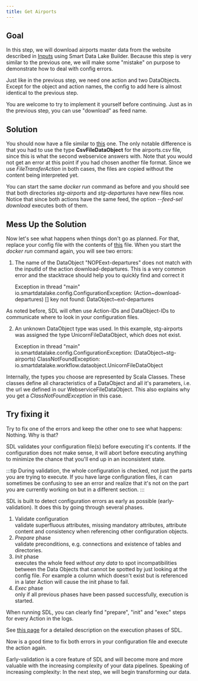 ```yaml
---
title: Get Airports
---
```


## Goal

In this step, we will download airports master data from the website described in [Inputs](../get-input-data) using Smart Data Lake Builder.
Because this step is very similar to the previous one, we will make some "mistake" on purpose to demonstrate how to deal with config errors.

Just like in the previous step, we need one action and two DataObjects.
Except for the object and action names, the config to add here is almost identical to the previous step.

You are welcome to try to implement it yourself before continuing. 
Just as in the previous step, you can use "download" as feed name.

## Solution
You should now have a file similar to [this](../config-examples/application-download-part1.conf) one.
The only notable difference is that you had to use the type **CsvFileDataObject** for the airports.csv file,
since this is what the second webservice answers with. 
Note that you would not get an error at this point if you had chosen another file format. 
Since we use *FileTransferAction* in both cases, the files are copied without the content being interpreted yet.

You can start the same *docker run* command as before and you should see that both directories
*stg-airports* and *stg-departures* have new files now.
Notice that since both actions have the same feed, the option *--feed-sel download* executes both of them.

## Mess Up the Solution
Now let's see what happens when things don't go as planned. 
For that, replace your config file with the contents of [this](../config-examples/application-download-part1-errors.conf) file.
When you start the *docker run* command again, you will see two errors:

1. The name of the DataObject "NOPEext-departures" does not match with the inputId of the action download-departures.
This is a very common error and the stacktrace should help you to quickly find and correct it


    Exception in thread "main" io.smartdatalake.config.ConfigurationException: (Action~download-departures) [] key not found: DataObject~ext-departures

As noted before, SDL will often use Action-IDs and DataObject-IDs to communicate where to look in your configuration files.

2. An unknown DataObject type was used. In this example, stg-airports was assigned the type UnicornFileDataObject, which does not exist.


    Exception in thread "main" io.smartdatalake.config.ConfigurationException: (DataObject~stg-airports) ClassNotFoundException: io.smartdatalake.workflow.dataobject.UnicornFileDataObject

Internally, the types you choose are represented by Scala Classes.
These classes define all characteristics of a DataObject and all it's parameters, i.e. the url we defined in our WebserviceFileDataObject.
This also explains why you get a *ClassNotFoundException* in this case.

## Try fixing it

Try to fix one of the errors and keep the other one to see what happens: Nothing.
Why is that? 

SDL validates your configuration file(s) before executing it's contents.
If the configuration does not make sense, it will abort before executing anything to minimize the chance that you'll end up in an inconsistent state.

:::tip
During validation, the whole configuration is checked, not just the parts you are trying to execute.
If you have large configuration files, it can sometimes be confusing to see an error and realize that 
it's not on the part you are currently working on but in a different section.
:::

SDL is built to detect configuration errors as early as possible (early-validation). It does this by going through several phases. 
1. Validate configuration  
validate superfluous attributes, missing mandatory attributes, attribute content and consistency when referencing other configuration objects.
2. *Prepare* phase  
validate preconditions, e.g. connections and existence of tables and directories.
3. *Init* phase  
executes the whole feed *without any data* to spot incompatibilities between the Data Objects that cannot be spotted
   by just looking at the config file. For example a column which doesn't exist but is referenced in a later Action will cause the init phase to fail.
4. *Exec* phase  
only if all previous phases have been passed successfully, execution is started.

When running SDL, you can clearly find "prepare", "init" and "exec" steps for every Action in the logs.

See [this page](/docs/reference/executionPhases) for a detailed description on the execution phases of SDL.

Now is a good time to fix both errors in your configuration file and execute the action again.

Early-validation is a core feature of SDL and will become more and more valuable with the increasing complexity of your data pipelines.
Speaking of increasing complexity: In the next step, we will begin transforming our data.



